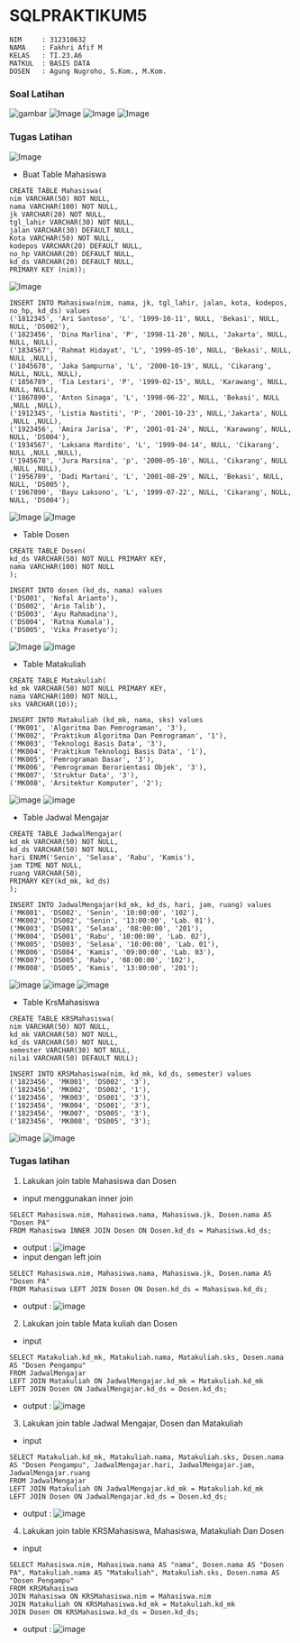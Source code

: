 # SQLPRAKTIKUM5
```
NIM     : 312310632
NAMA    : Fakhri Afif M
KELAS   : TI.23.A6
MATKUL  : BASIS DATA
DOSEN   : Agung Nugroho, S.Kom., M.Kom.
```
### Soal Latihan
![gambar](praktikum5/ss19.png)
![Image](praktikum5/ss20.png)
![Image](praktikum5/ss21.png)
![Image](praktikum5/ss22.png)
### Tugas Latihan
![Image](praktikum5/ss23.png)

- Buat Table Mahasiswa
```
CREATE TABLE Mahasiswa(
nim VARCHAR(50) NOT NULL,
nama VARCHAR(100) NOT NULL,
jk VARCHAR(20) NOT NULL,
tgl_lahir VARCHAR(30) NOT NULL,
jalan VARCHAR(30) DEFAULT NULL,
Kota VARCHAR(50) NOT NULL,
kodepos VARCHAR(20) DEFAULT NULL,
no_hp VARCHAR(20) DEFAULT NULL,
kd_ds VARCHAR(20) DEFAULT NULL,
PRIMARY KEY (nim));
```
![Image](praktikum5/ss1.png)
```
INSERT INTO Mahasiswa(nim, nama, jk, tgl_lahir, jalan, kota, kodepos, no_hp, kd_ds) values
('1812345', 'Ari Santoso', 'L', '1999-10-11', NULL, 'Bekasi', NULL, NULL, 'DS002'),
('1823456', 'Dina Marlina', 'P', '1998-11-20', NULL, 'Jakarta', NULL, NULL, NULL),
('1834567', 'Rahmat Hidayat', 'L', '1999-05-10', NULL, 'Bekasi', NULL, NULL ,NULL),
('1845678', 'Jaka Sampurna', 'L', '2000-10-19', NULL, 'Cikarang', NULL, NULL, NULL),
('1856789', 'Tia Lestari', 'P', '1999-02-15', NULL, 'Karawang', NULL, NULL, NULL),
('1867890', 'Anton Sinaga', 'L', '1998-06-22', NULL, 'Bekasi', NULL ,NULL ,NULL),
('1912345', 'Listia Nastiti', 'P', '2001-10-23', NULL,'Jakarta', NULL ,NULL ,NULL),
('1923456', 'Amira Jarisa', 'P', '2001-01-24', NULL, 'Karawang', NULL, NULL, 'DS004'),
('1934567', 'Laksana Mardito', 'L', '1999-04-14', NULL, 'Cikarang', NULL ,NULL ,NULL),
('1945678', 'Jura Marsina', 'p', '2000-05-10', NULL, 'Cikarang', NULL ,NULL ,NULL),
('1956789', 'Dadi Martani', 'L', '2001-08-29', NULL, 'Bekasi', NULL, NULL, 'DS005'),
('1967890', 'Bayu Laksono', 'L', '1999-07-22', NULL, 'Cikarang', NULL, NULL, 'DS004');
```
![Image](praktikum5/ss2.png)
![Image](praktikum5/ss3.png)


- Table Dosen
```
CREATE TABLE Dosen(
kd_ds VARCHAR(50) NOT NULL PRIMARY KEY,
nama VARCHAR(100) NOT NULL
);
```
```
INSERT INTO dosen (kd_ds, nama) values
('DS001', 'Nofal Arianto'),
('DS002', 'Ario Talib'),
('DS003', 'Ayu Rahmadina'),
('DS004', 'Ratna Kumala'),
('DS005', 'Vika Prasetyo');
```
![Image](praktikum5/ss4.png)
![image](praktikum5/ss5.png)


- Table Matakuliah
```
CREATE TABLE Matakuliah(
kd_mk VARCHAR(50) NOT NULL PRIMARY KEY,
nama VARCHAR(100) NOT NULL,
sks VARCHAR(10));
```
```
INSERT INTO Matakuliah (kd_mk, nama, sks) values
('MK001', 'Algoritma Dan Pemrograman', '3'),
('MK002', 'Praktikum Algoritma Dan Pemrograman', '1'),
('MK003', 'Teknologi Basis Data', '3'),
('MK004', 'Praktikum Teknologi Basis Data', '1'),
('MK005', 'Pemrograman Dasar', '3'),
('MK006', 'Pemrograman Berorientasi Objek', '3'),
('MK007', 'Struktur Data', '3'),
('MK008', 'Arsitektur Komputer', '2');
```

![image](praktikum5/ss6.png)
![image](praktikum5/ss7.png)


- Table Jadwal Mengajar
```
CREATE TABLE JadwalMengajar(
kd_mk VARCHAR(50) NOT NULL,
kd_ds VARCHAR(50) NOT NULL,
hari ENUM('Senin', 'Selasa', 'Rabu', 'Kamis'),
jam TIME NOT NULL,
ruang VARCHAR(50),
PRIMARY KEY(kd_mk, kd_ds)
);
```
```
INSERT INTO JadwalMengajar(kd_mk, kd_ds, hari, jam, ruang) values
('MK001', 'DS002', 'Senin', '10:00:00', '102'),
('MK002', 'DS002', 'Senin', '13:00:00', 'Lab. 01'),
('MK003', 'DS001', 'Selasa', '08:00:00', '201'),
('MK004', 'DS001', 'Rabu', '10:00:00', 'Lab. 02'),
('MK005', 'DS003', 'Selasa', '10:00:00', 'Lab. 01'),
('MK006', 'DS004', 'Kamis', '09:00:00', 'Lab. 03'),
('MK007', 'DS005', 'Rabu', '08:00:00', '102'),
('MK008', 'DS005', 'Kamis', '13:00:00', '201');
```
![image](praktikum5/ss8.png)
![image](praktikum5/ss9.png)
![image](praktikum5/ss10.png)


- Table KrsMahasiswa
```
CREATE TABLE KRSMahasiswa(
nim VARCHAR(50) NOT NULL,
kd_mk VARCHAR(50) NOT NULL,
kd_ds VARCHAR(50) NOT NULL,
semester VARCHAR(30) NOT NULL,
nilai VARCHAR(50) DEFAULT NULL);
```
```
INSERT INTO KRSMahasiswa(nim, kd_mk, kd_ds, semester) values
('1823456', 'MK001', 'DS002', '3'),
('1823456', 'MK002', 'DS002', '1'),
('1823456', 'MK003', 'DS001', '3'),
('1823456', 'MK004', 'DS001', '3'),
('1823456', 'MK007', 'DS005', '3'),
('1823456', 'MK008', 'DS005', '3');
```
![image](praktikum5/ss11.png)
![image](praktikum5/ss12.png)

### Tugas latihan
1. Lakukan join table Mahasiswa dan Dosen
- input menggunakan inner join
```
SELECT Mahasiswa.nim, Mahasiswa.nama, Mahasiswa.jk, Dosen.nama AS "Dosen PA"
FROM Mahasiswa INNER JOIN Dosen ON Dosen.kd_ds = Mahasiswa.kd_ds;
```
- output :
![image](praktikum5/ss13.png)
- input dengan left join
```
SELECT Mahasiswa.nim, Mahasiswa.nama, Mahasiswa.jk, Dosen.nama AS "Dosen PA"
FROM Mahasiswa LEFT JOIN Dosen ON Dosen.kd_ds = Mahasiswa.kd_ds;
```
- output :
![image](praktikum5/ss14.png)

2. Lakukan join table Mata kuliah dan Dosen
- input
```
SELECT Matakuliah.kd_mk, Matakuliah.nama, Matakuliah.sks, Dosen.nama AS "Dosen Pengampu"
FROM JadwalMengajar
LEFT JOIN Matakuliah ON JadwalMengajar.kd_mk = Matakuliah.kd_mk
LEFT JOIN Dosen ON JadwalMengajar.kd_ds = Dosen.kd_ds;
```
- output :
![image](praktikum5/ss15.png)

3. Lakukan join table Jadwal Mengajar, Dosen dan Matakuliah
- input
```
SELECT Matakuliah.kd_mk, Matakuliah.nama, Matakuliah.sks, Dosen.nama AS "Dosen Pengampu", JadwalMengajar.hari, JadwalMengajar.jam, JadwalMengajar.ruang
FROM JadwalMengajar
LEFT JOIN Matakuliah ON JadwalMengajar.kd_mk = Matakuliah.kd_mk
LEFT JOIN Dosen ON JadwalMengajar.kd_ds = Dosen.kd_ds;
```
- output :
![image](praktikum5/ss16.png)

4. Lakukan join table KRSMahasiswa, Mahasiswa, Matakuliah Dan Dosen
- input
```
SELECT Mahasiswa.nim, Mahasiswa.nama AS "nama", Dosen.nama AS "Dosen PA", Matakuliah.nama AS "Matakuliah", Matakuliah.sks, Dosen.nama AS "Dosen Pengampu"
FROM KRSMahasiswa
JOIN Mahasiswa ON KRSMahasiswa.nim = Mahasiswa.nim
JOIN Matakuliah ON KRSMahasiswa.kd_mk = Matakuliah.kd_mk
JOIN Dosen ON KRSMahasiswa.kd_ds = Dosen.kd_ds;
```
- output :
![image](praktikum5/ss18.png)
